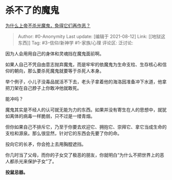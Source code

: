 # 杀不了的魔鬼
[为什么上帝不杀光魔鬼，免得它们再作恶？](https://www.zhihu.com/question/64073160/answer/638049956)

> Author: #0-Anonymity
> Last update: [编辑于 2021-08-12]
> Link: [[地狱这东西]]
> Tag: #3-信仰/新神学 #1-家族/心理
> 评论区:
> 泛讨论:

因为人会用用自己的身体和灵魂挡在魔鬼面前啊。

如果人自己不凭自由意志抛弃魔鬼，而是牢牢的依魔鬼为生命支柱、生存核心和信仰的朝向，那么要杀死魔鬼就要等于杀死人本身。

举个例子，小儿子没毒品就活不下去，老头子拿着他的海洛因准备冲下水道，他拿把刀架在自己脖子上你敢冲他就敢死。

能冲吗？

魔鬼其实是不经人的认可就无能为力的东西。如果并没有寄生在人的思想中，就犹如离体的病毒一样脆弱，只不过是一缕青烟。

但你如果自己不排斥它，乃至于你要去欢迎它、拥抱它、崇拜它、拿它当成生命的支柱和源泉。那么很显然，针对它的东西会先要了你的命。

投向它的长矛，你会抢上去用胸膛遮挡。

你几时当了父母，而你的子女交了极恶的朋友，你就明白“为什么不把世界上的恶人都杀光来保护子女”了。

**投鼠忌器。**
